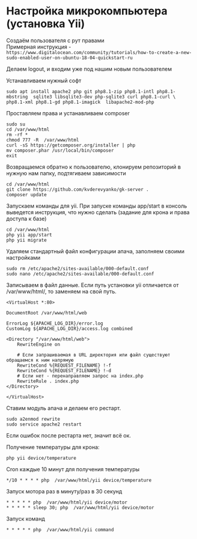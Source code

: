 Настройка микрокомпьютера (установка Yii)
========================

Создаём пользователя с рут правами  
Примерная инструкция - `https://www.digitalocean.com/community/tutorials/how-to-create-a-new-sudo-enabled-user-on-ubuntu-18-04-quickstart-ru`

Делаем logout, и входим уже под нашим новым пользователем

Устанавливаем нужный софт

    sudo apt install apache2 php git php8.1-zip php8.1-intl php8.1-mbstring  sqlite3 libsqlite3-dev php-sqlite3 curl php8.1-curl \
    php8.1-xml php8.1-gd php8.1-imagick  libapache2-mod-php

Проставляем права и устанавливаем composer

    sudo su
    cd /var/www/html
    rm -rf *
    chmod 777 -R  /var/www/html
    curl -sS https://getcomposer.org/installer | php
    mv composer.phar /usr/local/bin/composer
    exit  

Возвращаемся обратно к пользователю, клонируем репозиторий в нужную нам папку, подтягиваем зависимости

    cd /var/www/html
    git clone https://github.com/kvderevyanko/gk-server .
    composer update

Запускаем команды для yii. При запуске команды app/start в консоль выведется инструкция, что  нужно сделать (задание для
крона и права доступа к базе)

    cd /var/www/html
    php yii app/start
    php yii migrate

Удаляем стандартный файл конфигурации апача, заполняем своими настройками

    sudo rm /etc/apache2/sites-available/000-default.conf
    sudo nano /etc/apache2/sites-available/000-default.conf

Записываем в файл данные. Если путь установки yii отличается от /var/www/html/, то заменяем на свой путь.

    <VirtualHost *:80>

    DocumentRoot /var/www/html/web  

    ErrorLog ${APACHE_LOG_DIR}/error.log
    CustomLog ${APACHE_LOG_DIR}/access.log combined
    
    <Directory "/var/www/html/web">
        RewriteEngine on
    
        # Если запрашиваемая в URL директория или файл существуют обращаемся к ним напрямую
        RewriteCond %{REQUEST_FILENAME} !-f
        RewriteCond %{REQUEST_FILENAME} !-d
        # Если нет - перенаправляем запрос на index.php
        RewriteRule . index.php
    </Directory>
    
    </VirtualHost>

Ставим модуль апача и делаем его рестарт.

    sudo a2enmod rewrite
    sudo service apache2 restart

Если ошибок после рестарта нет, значит всё ок.



Получение температуры для крона:

    php yii device/temperature  

Cron каждые 10 минут для получения температуры

    */10 * * * * php  /var/www/html/yii device/temperature

Запуск мотора раз в минуту/раз в 30 секунд

    * * * * * php  /var/www/html/yii device/motor
    * * * * * sleep 30; php  /var/www/html/yii device/motor

Запуск команд

    * * * * * php  /var/www/html/yii command

